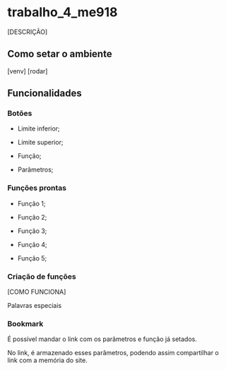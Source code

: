 # trabalho_4_me918

[DESCRIÇÃO]

## Como setar o ambiente

[venv]
[rodar]

## Funcionalidades

### Botões

- Limite inferior;

- Limite superior;

- Função;

- Parâmetros;

### Funções prontas

- Função 1;

- Função 2;

- Função 3;

- Função 4;

- Função 5;

### Criação de funções

[COMO FUNCIONA]

Palavras especiais

### Bookmark

É possível mandar o link com os parâmetros e função já setados.

No link, é armazenado esses parâmetros, podendo assim compartilhar o link com a memória do site.
